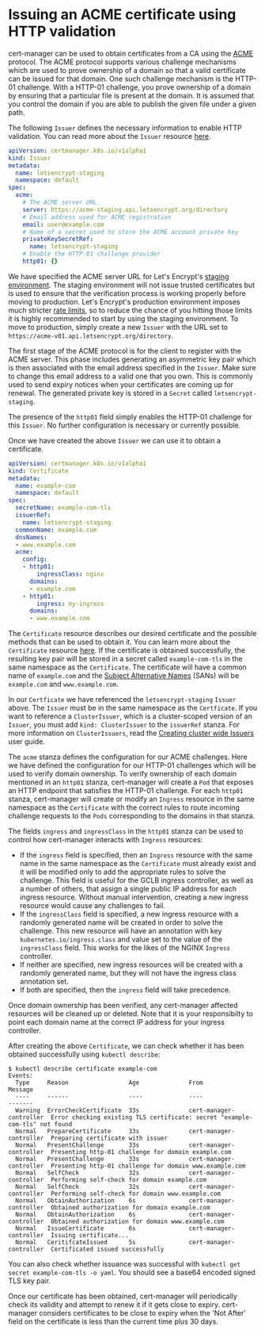 # Issuing an ACME certificate using HTTP validation

cert-manager can be used to obtain certificates from a CA using the [ACME][1] protocol. The ACME protocol supports various challenge mechanisms which are used to prove ownership of a domain so that a valid certificate can be issued for that domain. One such challenge mechanism is the HTTP-01 challenge. With a HTTP-01 challenge, you prove ownership of a domain by ensuring that a particular file is present at the domain. It is assumed that you control the domain if you are able to publish the given file under a given path.

The following `Issuer` defines the necessary information to enable HTTP validation. You can read more about the `Issuer` resource [here][5].

```yaml
apiVersion: certmanager.k8s.io/v1alpha1
kind: Issuer
metadata:
  name: letsencrypt-staging
  namespace: default
spec:
  acme:
    # The ACME server URL
    server: https://acme-staging.api.letsencrypt.org/directory
    # Email address used for ACME registration
    email: user@example.com
    # Name of a secret used to store the ACME account private key
    privateKeySecretRef:
      name: letsencrypt-staging
    # Enable the HTTP-01 challenge provider
    http01: {}
```

We have specified the ACME server URL for Let's Encrypt's [staging environment][3]. The staging environment will not issue trusted certificates but is used to ensure that the verification process is working properly before moving to production. Let's Encrypt's production environment imposes much stricter [rate limits][4], so to reduce the chance of you hitting those limits it is highly recommended to start by using the staging environment. To move to production, simply create a new `Issuer` with the URL set to `https://acme-v01.api.letsencrypt.org/directory`.

The first stage of the ACME protocol is for the client to register with the ACME server. This phase includes generating an asymmetric key pair which is then associated with the email address specified in the `Issuer`. Make sure to change this email address to a valid one that you own. This is commonly used to send expiry notices when your certificates are coming up for renewal. The generated private key is stored in a `Secret` called `letsencrypt-staging`.

The presence of the `http01` field simply enables the HTTP-01 challenge for this `Issuer`. No further configuration is necessary or currently possible.

Once we have created the above `Issuer` we can use it to obtain a certificate.

```yaml
apiVersion: certmanager.k8s.io/v1alpha1
kind: Certificate
metadata:
  name: example-com
  namespace: default
spec:
  secretName: example-com-tls
  issuerRef:
    name: letsencrypt-staging
  commonName: example.com
  dnsNames:
  - www.example.com
  acme:
    config:
    - http01:
        ingressClass: nginx
      domains:
      - example.com
    - http01:
        ingress: my-ingress
      domains:
      - www.example.com
```

The `Certificate` resource describes our desired certificate and the possible methods that can be used to obtain it. You can learn more about the `Certificate` resource [here][4]. If the certificate is obtained successfully, the resulting key pair will be stored in a secret called `example-com-tls` in the same namespace as the `Certificate`. The certificate will have a common name of `example.com` and the [Subject Alternative Names][6] (SANs) will be `example.com` and `www.example.com`.

In our `Certficate` we have referenced the `letsencrypt-staging` `Issuer` above. The `Issuer` must be in the same namespace as the `Certficate`. If you want to reference a `ClusterIssuer`, which is a cluster-scoped version of an `Issuer`, you must add `kind: ClusterIssuer` to the `issuerRef` stanza. For more information on `ClusterIssuers`, read the [Creating cluster wide Issuers][7] user guide.

The `acme` stanza defines the configuration for our ACME challenges. Here we have defined the configuration for our HTTP-01 challenges which will be used to verify domain ownership. To verify ownership of each domain mentioned in an `http01` stanza, cert-manager will create a `Pod` that exposes an HTTP endpoint that satisfies the HTTP-01 challenge. For each `http01` stanza, cert-manager will create or modify an `Ingress` resource in the same namespace as the `Certificate` with the correct rules to route incoming challenge requests to the `Pods` corresponding to the domains in that stanza.

The fields `ingress` and `ingressClass` in the `http01` stanza can be used to control how cert-manager interacts with `Ingress` resources:

* If the `ingress` field is specified, then an `Ingress` resource with the same name in the same namespace as the `Certificate` must already exist and it will be modified only to add the appropriate rules to solve the challenge. This field is useful for the GCLB ingress controller, as well as a number of others, that assign a single public IP address for each ingress resource. Without manual intervention, creating a new ingress resource would cause any challenges to fail.
* If the `ingressClass` field is specified, a new ingress resource with a randomly generated name will be created in order to solve the challenge. This new resource will have an annotation with key `kubernetes.io/ingress.class` and value set to the value of the `ingressClass` field. This works for the likes of the NGINX `Ingress` controller.
* If neither are specified, new ingress resources will be created with a randomly generated name, but they will not have the ingress class annotation set.
* If both are specified, then the `ingress` field will take precedence.

Once domain ownership has been verified, any cert-manager affected resources will be cleaned up or deleted. Note that it is your responsibilty to point each domain name at the correct IP address for your ingress controller.

After creating the above `Certificate`, we can check whether it has been obtained successfully using `kubectl describe`:

```
$ kubectl describe certificate example-com
Events:
  Type     Reason                 Age              From                     Message
  ----     ------                 ----             ----                     -------
  Warning  ErrorCheckCertificate  33s              cert-manager-controller  Error checking existing TLS certificate: secret "example-com-tls" not found
  Normal   PrepareCertificate     33s              cert-manager-controller  Preparing certificate with issuer
  Normal   PresentChallenge       33s              cert-manager-controller  Presenting http-01 challenge for domain example.com
  Normal   PresentChallenge       33s              cert-manager-controller  Presenting http-01 challenge for domain www.example.com
  Normal   SelfCheck              32s              cert-manager-controller  Performing self-check for domain example.com
  Normal   SelfCheck              32s              cert-manager-controller  Performing self-check for domain www.example.com
  Normal   ObtainAuthorization    6s               cert-manager-controller  Obtained authorization for domain example.com
  Normal   ObtainAuthorization    6s               cert-manager-controller  Obtained authorization for domain www.example.com
  Normal   IssueCertificate       6s               cert-manager-controller  Issuing certificate...
  Normal   CeritifcateIssued      5s               cert-manager-controller  Certificated issued successfully
```

You can also check whether issuance was successful with `kubectl get secret example-com-tls -o yaml`. You should see a base64 encoded signed TLS key pair.

Once our certificate has been obtained, cert-manager will periodically check its validity and attempt to renew it if it gets close to expiry. cert-manager considers certificates to be close to expiry when the 'Not After' field on the certificate is less than the current time plus 30 days. 

  [1]: https://en.wikipedia.org/wiki/Automated_Certificate_Management_Environment
  [2]: https://letsencrypt.org/docs/staging-environment/
  [3]: https://letsencrypt.org/docs/rate-limits/
  [4]: ../api-types/certificate/
  [5]: ../api-types/issuer/
  [6]: https://en.wikipedia.org/wiki/Subject_Alternative_Name
  [7]: cluster-issuers.md]